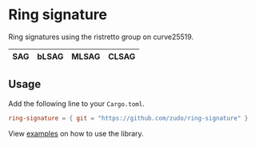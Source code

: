 # Ring signature

Ring signatures using the ristretto group on curve25519.

| SAG | bLSAG | MLSAG | CLSAG |
|-|-|-|-|

## Usage

Add the following line to your `Cargo.toml`.

```toml
ring-signature = { git = "https://github.com/zudo/ring-signature" }
```

View [examples](examples) on how to use the library.
